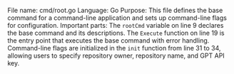 File name: cmd/root.go
Language: Go
Purpose: This file defines the base command for a command-line application and sets up command-line flags for configuration.
Important parts: The `rootCmd` variable on line 9 declares the base command and its descriptions. The `Execute` function on line 19 is the entry point that executes the base command with error handling. Command-line flags are initialized in the `init` function from line 31 to 34, allowing users to specify repository owner, repository name, and GPT API key.
